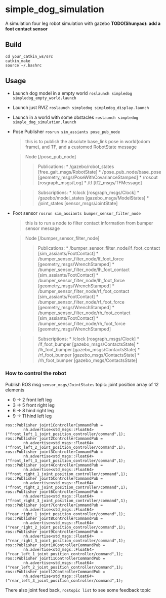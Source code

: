 # simple_dog_simulation
A simulation four leg robot simulation with gazebo
**TODO(Shunyao): add a foot contact sensor**
## Build
```
cd your_catkin_ws/src
catkin_make
source ~/.bashrc
```
## Usage
- Launch dog model in a empty world
`roslaunch simpledog simpledog_empty_world.launch`
- Launch just RVIZ
`roslaunch simpledog simpledog_display.launch`
- Launch in a world with some obstacles
`roslaunch simpledog simple_dog_simulation.launch`
- Pose Publisher
`rosrun sim_assiants pose_pub_node`
  > this is to publish the absolute base_link pose in world(odom frame), and TF, and a customed RobotState message

  >Node [/pose_pub_node]
  >>Publications:
       * /gazebo/robot_states [free_gait_msgs/RobotState]
       * /pose_pub_node/base_pose [geometry_msgs/PoseWithCovarianceStamped]
       * /rosout [rosgraph_msgs/Log]
       * /tf [tf2_msgs/TFMessage]


  >>Subscriptions:
       * /clock [rosgraph_msgs/Clock]
       * /gazebo/model_states [gazebo_msgs/ModelStates]
       * /joint_states [sensor_msgs/JointState]

- Foot sensor
`rosrun sim_assiants bumper_sensor_filter_node`
  > this is to run a node to filter contact information from bumper sensor message

  >Node [/bumper_sensor_filter_node]
  >>Publications:
      * /bumper_sensor_filter_node/lf_foot_contact [sim_assiants/FootContact]
      * /bumper_sensor_filter_node/lf_foot_force [geometry_msgs/WrenchStamped]
      * /bumper_sensor_filter_node/lh_foot_contact [sim_assiants/FootContact]
      * /bumper_sensor_filter_node/lh_foot_force [geometry_msgs/WrenchStamped]
      * /bumper_sensor_filter_node/rf_foot_contact [sim_assiants/FootContact]
      * /bumper_sensor_filter_node/rf_foot_force [geometry_msgs/WrenchStamped]
      * /bumper_sensor_filter_node/rh_foot_contact [sim_assiants/FootContact]
      * /bumper_sensor_filter_node/rh_foot_force [geometry_msgs/WrenchStamped]

    >>Subscriptions:
      * /clock [rosgraph_msgs/Clock]
      * /lf_foot_bumper [gazebo_msgs/ContactsState]
      * /lh_foot_bumper [gazebo_msgs/ContactsState]
      * /rf_foot_bumper [gazebo_msgs/ContactsState]
      * /rh_foot_bumper [gazebo_msgs/ContactsState]

### How to control the robot
Publish ROS msg `sensor_msgs/JointStates` topic:
joint position array of 12 elements
- 0 -> 2 front left leg
- 3 -> 5 front right leg
- 6 -> 8 hind right leg
- 9 -> 11 hind left leg

```
ros::Publisher joint1ControllerCommandPub =
        nh.advertise<std_msgs::Float64>("front_left_1_joint_position_controller/command",1);
ros::Publisher joint2ControllerCommandPub =
        nh.advertise<std_msgs::Float64>("front_left_2_joint_position_controller/command",1);
ros::Publisher joint3ControllerCommandPub =
        nh.advertise<std_msgs::Float64>("front_left_3_joint_position_controller/command",1);
ros::Publisher joint4ControllerCommandPub =
        nh.advertise<std_msgs::Float64>("front_right_1_joint_position_controller/command",1);
ros::Publisher joint5ControllerCommandPub =
        nh.advertise<std_msgs::Float64>("front_right_2_joint_position_controller/command",1);
ros::Publisher joint6ControllerCommandPub =
        nh.advertise<std_msgs::Float64>("front_right_3_joint_position_controller/command",1);
ros::Publisher joint7ControllerCommandPub =
        nh.advertise<std_msgs::Float64>("rear_right_1_joint_position_controller/command",1);
ros::Publisher joint8ControllerCommandPub =
        nh.advertise<std_msgs::Float64>("rear_right_2_joint_position_controller/command",1);
ros::Publisher joint9ControllerCommandPub =
        nh.advertise<std_msgs::Float64>("rear_right_3_joint_position_controller/command",1);
ros::Publisher joint10ControllerCommandPub =
        nh.advertise<std_msgs::Float64>("rear_left_1_joint_position_controller/command",1);
ros::Publisher joint11ControllerCommandPub =
        nh.advertise<std_msgs::Float64>("rear_left_2_joint_position_controller/command",1);
ros::Publisher joint12ControllerCommandPub =
        nh.advertise<std_msgs::Float64>("rear_left_3_joint_position_controller/command",1);
```


There also joint feed back,
`rostopic list`
to see some feedback topic

